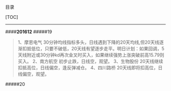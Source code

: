 目录

[TOC]

***

####**201612**
#####19
>1、摩恩电气 30分钟均线指标多头，日线遇到下降的20天均线,但20天线逐渐扣抵低位，只要不破低，20天线有望逐步走平。明日计划：如果回调，5天线附近或30分钟kd再次金叉时买入，如果继续强势上涨突破前高15.79则买入。
>2、南方航空 初步止跌，日线空，观望。
>3、生物股份 20天线继续扣抵高位，日线偏空，逢反弹减仓。
>4、四川路桥 20天线即将扣高位，日线偏空，观望。

#####20